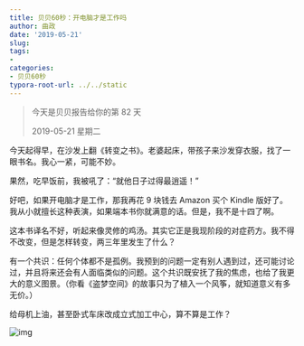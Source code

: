 ```yaml
---
title: 贝贝60秒：开电脑才是工作吗
author: 曲政
date: '2019-05-21'
slug: 
tags:
- 
categories:
- 贝贝60秒
typora-root-url: ../../static
---
```


>   今天是贝贝报告给你的第 82 天
>
>   2019-05-21 星期二

今天起得早，在沙发上翻《转变之书》。老婆起床，带孩子来沙发穿衣服，找了一眼书名。我心一紧，可能不妙。

果然，吃早饭前，我被吼了：“就他日子过得最逍遥！”

好吧，如果开电脑才是工作，那我再花 9 块钱去 Amazon 买个 Kindle 版好了。我从小就擅长这种表演，如果端本书你就满意的话。但是，我不是十四了啊。

这本书译名不好，听起来像灵修的鸡汤。其实它正是我现阶段的对症药方。我不得不改变，但是怎样转变，两三年里发生了什么？

有一个共识：任何个体都不是孤例。我预到的问题一定有别人遇到过，还可能讨论过，并且将来还会有人面临类似的问题。这个共识既安抚了我的焦虑，也给了我更大的意义图景。（你看《盗梦空间》的故事只为了植入一个风筝，就知道意义有多无价。）

给母机上油，甚至卧式车床改成立式加工中心，算不算是工作？

![img](/images/2019-05-21-%E8%B4%9D%E8%B4%9D60%E7%A7%92%EF%BC%9A%E5%BC%80%E7%94%B5%E8%84%91%E6%89%8D%E6%98%AF%E5%B7%A5%E4%BD%9C%E5%90%97/640-20200416121443812.jpeg)